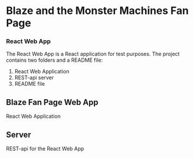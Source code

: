 # Blaze and the Monster Machines Fan Page

### React Web App

The React Web App is a React application for test purposes.
The project contains two folders and a README file:
1. React Web Application
2. REST-api server
3. README file

## Blaze Fan Page Web App
React Web Application

## Server
REST-api for the React Web App